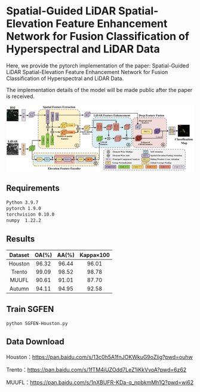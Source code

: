# Spatial-Guided LiDAR Spatial-Elevation Feature Enhancement Network for Fusion Classification of Hyperspectral and LiDAR Data

Here, we provide the pytorch implementation of the paper: Spatial-Guided LiDAR Spatial-Elevation Feature Enhancement Network for Fusion Classification of Hyperspectral and LiDAR Data.

The implementation details of the model will be made public after the paper is received.

![image](./images/SGFEN.png)

## Requirements

```
Python 3.9.7
pytorch 1.9.0
torchvision 0.10.0
numpy  1.22.2
```

## Results
| Dataset | OA(%) | AA(%) | Kappa×100 |
| :----: | :----: | :----: | :----: |
| Houston  | 96.32 | 96.44 | 96.01 |
| Trento  | 99.09 | 98.52 | 98.78 |
| MUUFL  | 90.61 | 91.01 | 87.70 |
| Autumn  | 94.11 | 94.95 | 92.58 |

## Train SGFEN
```
python SGFEN-Houston.py
```

## Data Download 
Houston：https://pan.baidu.com/s/13c0h5A1fnJOKWkuG9oZlig?pwd=ouhw

Trento：https://pan.baidu.com/s/1fTM4iUZOdd7LeZ1iKkVvoA?pwd=6z62 

MUUFL：https://pan.baidu.com/s/1nXBUFR-KDa-q_npbkmMh1Q?pwd=wi62 
